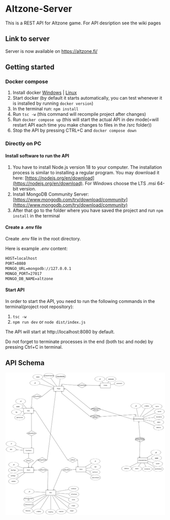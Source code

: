 # Altzone-Server

This is a REST API for Altzone game. For API desription see the wiki pages

## Link to server

Server is now available on https://altzone.fi/


## Getting started

### Docker compose

1. Install docker [Windows](https://www.docker.com/products/docker-desktop/) | [Linux](https://docs.docker.com/engine/install/)
2. Start docker (by default it starts automatically, you can test whenever it is installed by running ```docker version```)
3. In the terminal run: ```npm install```
4. Run ```tsc -w``` (this command will recompile project after changes)
5. Run ```docker compose up``` (this will start the actual API in dev mode(=will restart API each time you make changes to files in the /src folder))
6. Stop the API by pressing CTRL+C and ```docker compose down```

### Directly on PC

#### Install software to run the API
1. You have to install Node.js version 18 to your computer. The installation process is similar to installing a regular program.
   You may download it here: [https://nodejs.org/en/download](https://nodejs.org/en/download). For Windows choose the LTS .msi 64-bit version.
2. Install MongoDB Community Server: [https://www.mongodb.com/try/download/community](https://www.mongodb.com/try/download/community)
3. After that go to the folder where you have saved the project and run ```npm install``` in the terminal

#### Create a .env file

Create .env file in the root directory.

Here is example *.env* content:

    HOST=localhost
    PORT=8080
    MONGO_URL=mongodb://127.0.0.1
    MONGO_PORT=27017
    MONGO_DB_NAME=altzone

#### Start API

In order to start the API, you need to run the following commands in the terminal(project root repository):
1. ```tsc -w```
2. ```npm run dev``` or ```node dist/index.js```

The API will start at http://localhost:8080 by default.

Do not forget to terminate processes in the end (both tsc and node) by pressing Ctrl+C in terminal.

## API Schema

![ERD](doc/img/ERD.png)


